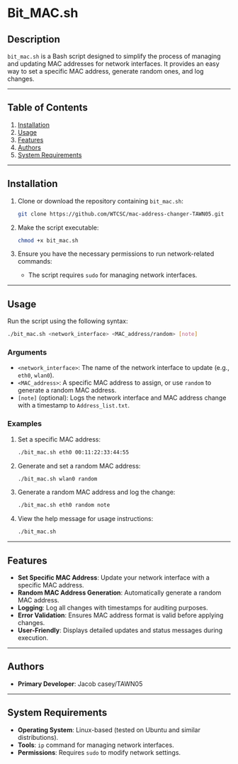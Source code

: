 # **Bit_MAC.sh**

## **Description**

`bit_mac.sh` is a Bash script designed to simplify the process of managing and updating MAC addresses for network interfaces. It provides an easy way to set a specific MAC address, generate random ones, and log changes.

----------

## **Table of Contents**

1.  [Installation](#installation)
2.  [Usage](#usage)
3.  [Features](#features)
6.  [Authors](#authors)
7.  [System Requirements](#system-requirements)

----------

## **Installation**

1.  Clone or download the repository containing `bit_mac.sh`:
    
    ```bash
    git clone https://github.com/WTCSC/mac-address-changer-TAWN05.git
    
    ```
    
2.  Make the script executable:
    
    ```bash
    chmod +x bit_mac.sh
    
    ```
    
3.  Ensure you have the necessary permissions to run network-related commands:
    
    -   The script requires `sudo` for managing network interfaces.

----------

## **Usage**

Run the script using the following syntax:

```bash
./bit_mac.sh <network_interface> <MAC_address/random> [note]

```

### **Arguments**

-   `<network_interface>`: The name of the network interface to update (e.g., `eth0`, `wlan0`).
-   `<MAC_address>`: A specific MAC address to assign, or use `random` to generate a random MAC address.
-   `[note]` (optional): Logs the network interface and MAC address change with a timestamp to `Address_list.txt`.

### **Examples**

1.  Set a specific MAC address:
    
    ```bash
    ./bit_mac.sh eth0 00:11:22:33:44:55
    
    ```
    
2.  Generate and set a random MAC address:
    
    ```bash
    ./bit_mac.sh wlan0 random
    
    ```
    
3.  Generate a random MAC address and log the change:
    
    ```bash
    ./bit_mac.sh eth0 random note
    
    ```
    
4.  View the help message for usage instructions:
    
    ```bash
    ./bit_mac.sh
    
    ```
    

----------

## **Features**

-   **Set Specific MAC Address**: Update your network interface with a specific MAC address.
-   **Random MAC Address Generation**: Automatically generate a random MAC address.
-   **Logging**: Log all changes with timestamps for auditing purposes.
-   **Error Validation**: Ensures MAC address format is valid before applying changes.
-   **User-Friendly**: Displays detailed updates and status messages during execution.

---------

## **Authors**

-   **Primary Developer**: Jacob casey/TAWN05

----------

## **System Requirements**

-   **Operating System**: Linux-based (tested on Ubuntu and similar distributions).
-   **Tools**: `ip` command for managing network interfaces.
-   **Permissions**: Requires `sudo` to modify network settings.
